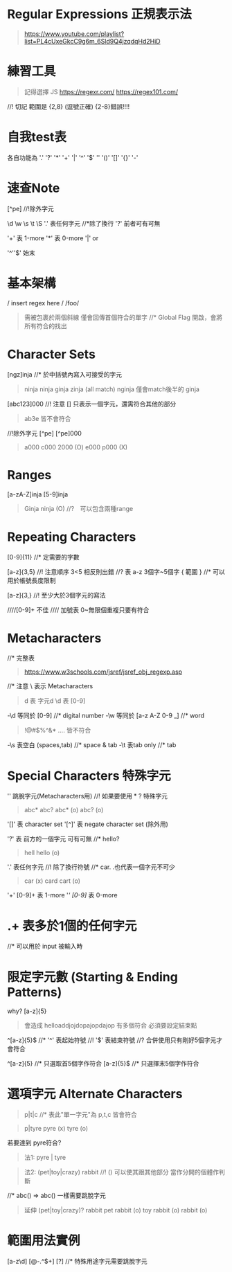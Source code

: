 # Regular Expressions 正規表示法
> https://www.youtube.com/playlist?list=PL4cUxeGkcC9g6m_6Sld9Q4jzqdqHd2HiD

# 練習工具
> 記得選擇 JS
> https://regexr.com/
> https://regex101.com/

//! 切記 範圍是 {2,8} (逗號正確)   {2-8}錯誤!!!!

# 自我test表
各自功能為  '.'  '?'  '*'  '+' '|' '^' '$' '\'
'()' '[]' '{}' '-'

# 速查Note
[^pe] //!除外字元

\d \w \s \t \S
'.' 表任何字元 //*除了換行
'?' 前者可有可無

'+' 表 1-more
'*' 表 0-more
'|' or

'^''$' 始末

# 基本架構
/ insert regex here  / /foo/
> 需被包裹於兩個斜線
> 僅會回傳首個符合的單字
//* Global Flag 開啟，會將所有符合的找出

# Character Sets
[ngz]inja //* 於中括號內寫入可接受的字元
> ninja ninja ginja zinja (all match)
> nginja 僅會match後半的 ginja

[abc123]000
//! 注意 [] 只表示一個字元，還需符合其他的部分
> ab3e 皆不會符合

//!除外字元 [^pe]
[^pe]000 
> a000 c000 2000  (O)
> e000 p000 (X)

# Ranges
[a-zA-Z]inja [5-9]inja
> Ginja ninja (O)
//?　可以包含兩種range

# Repeating Characters
[0-9]{11}
//* 定需要的字數

[a-z]{3,5}
//! 注意順序 3<5 相反則出錯
//? 表 a-z 3個字~5個字  { 範圍 }
//* 可以用於帳號長度限制


[a-z]{3,}
//! 至少大於3個字元的寫法

////[0-9]+ 不佳
//// 加號表 0~無限個重複只要有符合

# Metacharacters
//* 完整表
> https://www.w3schools.com/jsref/jsref_obj_regexp.asp

//* 注意 \ 表示 Metacharacters
> d 表 字元d   \d 表 [0-9]

-\d 等同於 [0-9]  //* digital number
-\w 等同於 [a-z A-Z 0-9 _] //* word
> !@#$%^&* .... 皆不符合

-\s 表空白 (spaces,tab) //* space & tab
-\t 表tab only //* tab

# Special Characters 特殊字元

'\' 跳脫字元(Metacharacters用)
//! 如果要使用 * ? 特殊字元
> abc\* abc\?
> abc* (o) abc? (o)

'[]' 表 character set
'[^]' 表 negate character set (除外用)

'?' 表 前方的一個字元 可有可無
//* hello?
> hell hello  (o)

'.' 表任何字元 //! 除了換行符號
//* car.  .也代表一個字元不可少
> car (x) card cart (o)

'+' [0-9]+  表 1-more
'*' [0-9]*  表 0-more

# .+ 表多於1個的任何字元
//* 可以用於 input 被輸入時

# 限定字元數 (Starting & Ending Patterns)
why? [a-z]{5}
> 會造成 helloaddjojdopajopdajop 有多個符合
> 必須要設定結束點

^[a-z]{5}$
//*  '^' 表起始符號
//!  '$' 表結束符號
//?  合併使用只有剛好5個字元才會符合

^[a-z]{5}
//* 只選取首5個字作符合
[a-z]{5}$
//* 只選擇末5個字作符合

# 選項字元 Alternate Characters
> p|t|c 
//* 表此"單一字元"為 p,t,c 皆會符合

> p|tyre
> pyre (x) tyre (o)

若要達到 pyre符合?
> 法1:  pyre | tyre

> 法2:  (pet|toy|crazy) rabbit
//!   () 可以使其跟其他部分 當作分開的個體作判斷

//* abc\(\)  => abc() 一樣需要跳脫字元

> 延伸  (pet|toy|crazy)? rabbit
> pet rabbit (o)
> toy rabbit (o)
>  rabbit (o)

# 範圍用法實例
[a-z\d]
[@-.^$+]
[\?]  //* 特殊用途字元需要跳脫字元